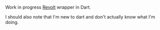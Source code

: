 Work in progress [Revolt](https://revolt.chat) wrapper in Dart.

I should also note that I'm new to dart and don't actually know what I'm doing.